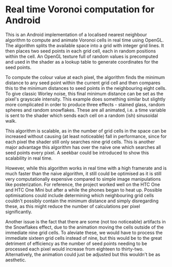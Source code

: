 Real time Voronoi computation for Android
==============

This is an Android implementation of a localised nearest neighbour algorithm to compute and animate Voronoi cells in real time using OpenGL. The algorithm splits the available space into a grid with integer grid lines. It then places two seed points in each grid cell, each in random positions within the cell. An OpenGL texture full of random values is precomputed and used in the shader as a lookup table to generate coordinates for the seed points.

To compute the colour value at each pixel, the algorithm finds the minimum distance to any seed point within the current grid cell and then compares this to the minimum distances to seed points in the neighbouring eight cells. To give classic Worley noise, this final minimum distance can be set as the pixel's grayscale intensity. This example does something similar but slightly more complicated in order to produce three effects - stained glass, random spheres and random snowflakes. These are all animated, i.e. a time variable is sent to the shader which sends each cell on a random (ish) sinusoidal walk.

This algorithm is scalable, as in the number of grid cells in the space can be increased without causing (at least noticeable) fall in performance, since for each pixel the shader still only searches nine grid cells. This is another major advantage this algorithm has over the naive one which searches all seed points every pixel. A seekbar could be introduced to show this scalability in real time.

However, while this algorithm works in real time with a high framerate and is much faster than the naive algorithm, it still could be optimised as it is still very computationally expensive compared to simple image manipulations like posterization. For reference, the project worked well on the HTC One and HTC One Mini but after a while the phones began to heat up. Possible optimisations could include determining which neighbouring grid cells couldn't possibly contain the minimum distance and simply disregarding these, as this might reduce the number of calculations per pixel significantly.

Another issue is the fact that there are some (not too noticeable) artifacts in the Snowflakes effect, due to the animation moving the cells outside of the immediate nine grid cells. To aleviate these, we would have to process the immediate sixteen grid cells instead of nine, but this would be to the great detriment of efficiency as the number of seed points needing to be processed each pixel would increase from eighteen to thirty-two. Alternatively, the animation could just be adjusted but this wouldn't be as aesthetic.
